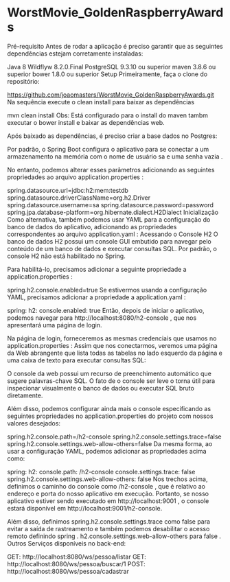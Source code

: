 # WorstMovie_GoldenRaspberryAwards
Pré-requisito
Antes de rodar a aplicação é preciso garantir que as seguintes dependências estejam corretamente instaladas:

Java 8
Wildflyw 8.2.0.Final
PostgreSQL 9.3.10 ou superior
maven 3.8.6 ou superior
bower 1.8.0 ou superior
Setup
Primeiramente, faça o clone do repositório:

https://github.com/joaomasters/WorstMovie_GoldenRaspberryAwards.git
Na sequência execute o clean install para baixar as dependências

mvn clean install
Obs: Está configurado para o install do maven tambm executar o bower install e baixar as dependências web.

Após baixado as dependências, é preciso criar a base dados no Postgres:

Por padrão, o Spring Boot configura o aplicativo para se conectar a um armazenamento na memória com o nome de usuário sa e uma senha vazia .

No entanto, podemos alterar esses parâmetros adicionando as seguintes propriedades ao arquivo application.properties :

spring.datasource.url=jdbc:h2:mem:testdb
spring.datasource.driverClassName=org.h2.Driver
spring.datasource.username=sa
spring.datasource.password=password
spring.jpa.database-platform=org.hibernate.dialect.H2Dialect
Inicialização
Como alternativa, também podemos usar YAML para a configuração do banco de dados do aplicativo, adicionando as propriedades correspondentes ao arquivo application.yaml :
Acessando o Console H2
O banco de dados H2 possui um console GUI embutido para navegar pelo conteúdo de um banco de dados e executar consultas SQL. Por padrão, o console H2 não está habilitado no Spring.

Para habilitá-lo, precisamos adicionar a seguinte propriedade a application.properties :

spring.h2.console.enabled=true
Se estivermos usando a configuração YAML, precisamos adicionar a propriedade a application.yaml :

spring:
  h2:
    console.enabled: true
Então, depois de iniciar o aplicativo, podemos navegar para http://localhost:8080/h2-console , que nos apresentará uma página de login.

Na página de login, forneceremos as mesmas credenciais que usamos no application.properties :
Assim que nos conectarmos, veremos uma página da Web abrangente que lista todas as tabelas no lado esquerdo da página e uma caixa de texto para executar consultas SQL:

O console da web possui um recurso de preenchimento automático que sugere palavras-chave SQL. O fato de o console ser leve o torna útil para inspecionar visualmente o banco de dados ou executar SQL bruto diretamente.

Além disso, podemos configurar ainda mais o console especificando as seguintes propriedades no application.properties do projeto com nossos valores desejados:

spring.h2.console.path=/h2-console
spring.h2.console.settings.trace=false
spring.h2.console.settings.web-allow-others=false
Da mesma forma, ao usar a configuração YAML, podemos adicionar as propriedades acima como:

spring:
  h2:
    console.path: /h2-console
    console.settings.trace: false 
    spring.h2.console.settings.web-allow-others: false
Nos trechos acima, definimos o caminho do console como /h2-console , que é relativo ao endereço e porta do nosso aplicativo em execução. Portanto, se nosso aplicativo estiver sendo executado em http://localhost:9001 , o console estará disponível em http://localhost:9001/h2-console.

Além disso, definimos spring.h2.console.settings.trace como false para evitar a saída de rastreamento e também podemos desabilitar o acesso remoto definindo spring . h2.console.settings.web-allow-others para false .
Outros
Serviços disponíveis no back-end:

GET: http://localhost:8080/ws/pessoa/listar
GET: http://localhost:8080/ws/pessoa/buscar/1
POST: http://localhost:8080/ws/pessoa/cadastrar
 
